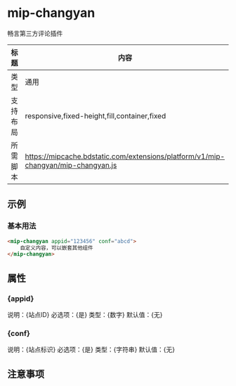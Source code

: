 # mip-changyan

畅言第三方评论插件

标题|内容
----|----
类型|通用
支持布局|responsive,fixed-height,fill,container,fixed
所需脚本|https://mipcache.bdstatic.com/extensions/platform/v1/mip-changyan/mip-changyan.js

## 示例

### 基本用法
```html
<mip-changyan appid="123456" conf="abcd">
    自定义内容，可以嵌套其他组件
</mip-changyan>
```

## 属性

### {appid}

说明：{站点ID}
必选项：{是}
类型：{数字}
默认值：{无}
### {conf}

说明：{站点标识}
必选项：{是}
类型：{字符串}
默认值：{无}

## 注意事项

